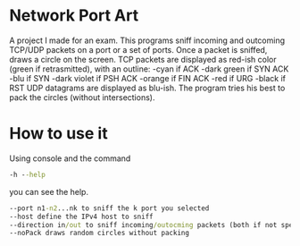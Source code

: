 # Network Port Art
A project I made for an exam.
This programs sniff incoming and outcoming TCP/UDP packets on a port or a set of ports.
Once a packet is sniffed, draws a circle on the screen.
TCP packets are displayed as red-ish color (green if retrasmitted), with an outline:
-cyan        if ACK
-dark green  if SYN ACK
-blu         if SYN
-dark violet if PSH ACK
-orange      if FIN ACK
-red         if URG
-black       if RST
UDP datagrams are displayed as blu-ish.
The program tries his best to pack the circles (without intersections).

# How to use it
Using console and the command
```cmd
-h --help
```
you can see the help.
```cmd
--port n1-n2...nk to sniff the k port you selected
--host define the IPv4 host to sniff
--direction in/out to sniff incoming/outocming packets (both if not specified)
--noPack draws random circles without packing
```
